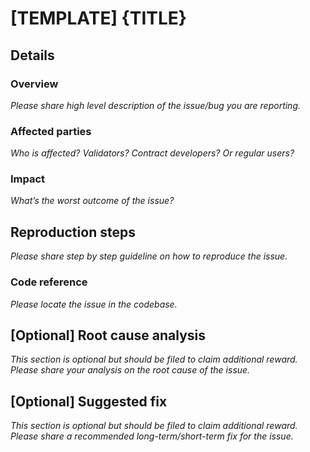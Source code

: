 # [TEMPLATE] {TITLE}

## Details
### Overview
*Please share high level description of the issue/bug you are reporting.*

### Affected parties
*Who is affected? Validators? Contract developers? Or regular users?*

### Impact
*What’s the worst outcome of the issue?*

## Reproduction steps
*Please share step by step guideline on how to reproduce the issue.*

### Code reference
*Please locate the issue in the codebase.*

## [Optional] Root cause analysis
*This section is optional but should be filed to claim additional reward.*
*Please share your analysis on the root cause of the issue.*

## [Optional] Suggested fix
*This section is optional but should be filed to claim additional reward.*
*Please share a recommended long-term/short-term fix for the issue.*
